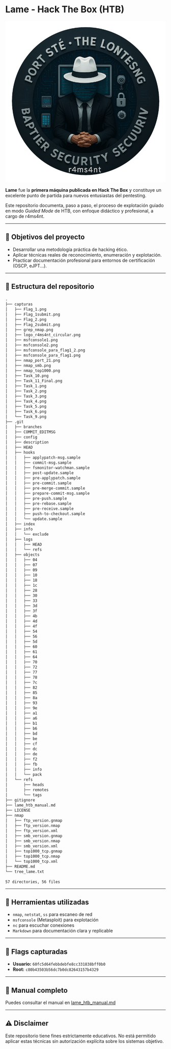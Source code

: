 # Lame - Hack The Box (HTB)

![Logo](./capturas/logo_r4ms4nt_circular.png)

**Lame** fue la **primera máquina publicada en Hack The Box** y constituye un excelente punto de partida para nuevos entusiastas del pentesting.

Este repositorio documenta, paso a paso, el proceso de explotación guiado en modo *Guided Mode* de HTB, con enfoque didáctico y profesional, a cargo de r4ms4nt.

---

## 🧭 Objetivos del proyecto
- Desarrollar una metodología práctica de hacking ético.
- Aplicar técnicas reales de reconocimiento, enumeración y explotación.
- Practicar documentación profesional para entornos de certificación (OSCP, eJPT...).

---

## 📁 Estructura del repositorio

```
.
├── capturas
│   ├── Flag_1.png
│   ├── Flag_1submit.png
│   ├── Flag_2.png
│   ├── Flag_2submit.png
│   ├── grep_nmap.png
│   ├── logo_r4ms4nt_circular.png
│   ├── msfconsole1.png
│   ├── msfconsole2.png
│   ├── msfconsole_para_flag1_2.png
│   ├── msfconsole_para_flag1.png
│   ├── nmap_port_21.png
│   ├── nmap_smb.png
│   ├── nmap_top1000.png
│   ├── Task_10.png
│   ├── Task_11_Final.png
│   ├── Task_1.png
│   ├── Task_2.png
│   ├── Task_3.png
│   ├── Task_4.png
│   ├── Task_5.png
│   ├── Task_6.png
│   └── Task_9.png
├── .git
│   ├── branches
│   ├── COMMIT_EDITMSG
│   ├── config
│   ├── description
│   ├── HEAD
│   ├── hooks
│   │   ├── applypatch-msg.sample
│   │   ├── commit-msg.sample
│   │   ├── fsmonitor-watchman.sample
│   │   ├── post-update.sample
│   │   ├── pre-applypatch.sample
│   │   ├── pre-commit.sample
│   │   ├── pre-merge-commit.sample
│   │   ├── prepare-commit-msg.sample
│   │   ├── pre-push.sample
│   │   ├── pre-rebase.sample
│   │   ├── pre-receive.sample
│   │   ├── push-to-checkout.sample
│   │   └── update.sample
│   ├── index
│   ├── info
│   │   └── exclude
│   ├── logs
│   │   ├── HEAD
│   │   └── refs
│   ├── objects
│   │   ├── 04
│   │   ├── 07
│   │   ├── 09
│   │   ├── 10
│   │   ├── 18
│   │   ├── 1c
│   │   ├── 28
│   │   ├── 30
│   │   ├── 33
│   │   ├── 3d
│   │   ├── 3f
│   │   ├── 4b
│   │   ├── 4d
│   │   ├── 4f
│   │   ├── 54
│   │   ├── 56
│   │   ├── 5d
│   │   ├── 60
│   │   ├── 61
│   │   ├── 64
│   │   ├── 70
│   │   ├── 72
│   │   ├── 77
│   │   ├── 78
│   │   ├── 7c
│   │   ├── 82
│   │   ├── 85
│   │   ├── 8a
│   │   ├── 93
│   │   ├── 9e
│   │   ├── a1
│   │   ├── a6
│   │   ├── b1
│   │   ├── b6
│   │   ├── bd
│   │   ├── be
│   │   ├── cf
│   │   ├── dc
│   │   ├── de
│   │   ├── f2
│   │   ├── fb
│   │   ├── info
│   │   └── pack
│   └── refs
│       ├── heads
│       ├── remotes
│       └── tags
├── gitignore
├── lame_htb_manual.md
├── LICENSE
├── nmap
│   ├── ftp_version.gnmap
│   ├── ftp_version.nmap
│   ├── ftp_version.xml
│   ├── smb_version.gnmap
│   ├── smb_version.nmap
│   ├── smb_version.xml
│   ├── top1000_tcp.gnmap
│   ├── top1000_tcp.nmap
│   └── top1000_tcp.xml
├── README.md
└── tree_lame.txt

57 directories, 56 files
```

---

## 🧰 Herramientas utilizadas
- `nmap`, `netstat`, `ss` para escaneo de red
- `msfconsole` (Metasploit) para explotación
- `nc` para escuchar conexiones
- `Markdown` para documentación clara y replicable

---

## 🚩 Flags capturadas
- **Usuario:** `60fc5d64febbdebfe8cc331838bff0b0`
- **Root:** `c80b43503b56dc7b0dc82643157b4329`

---

## 📖 Manual completo
Puedes consultar el manual en [lame_htb_manual.md](./lame_htb_manual.md)

---

## ⚠️ Disclaimer
Este repositorio tiene fines estrictamente educativos. No está permitido aplicar estas técnicas sin autorización explícita sobre los sistemas objetivo.
